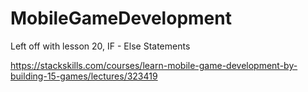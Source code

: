 # MobileGameDevelopment

Left off with lesson 20, IF - Else Statements

https://stackskills.com/courses/learn-mobile-game-development-by-building-15-games/lectures/323419




